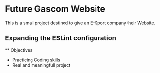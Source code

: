 # Future Gascom Website

This is a small project destined to give an E-Sport company their Website.

## Expanding the ESLint configuration

** Objectives
  * Practicing Coding skills
  * Real and meaningfull project


